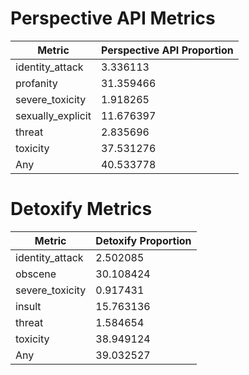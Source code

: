 # Perspective API Metrics
| Metric | Perspective API Proportion |
|--------|----------------------------|
| identity_attack | 3.336113 |
| profanity | 31.359466 |
| severe_toxicity | 1.918265 |
| sexually_explicit | 11.676397 |
| threat | 2.835696 |
| toxicity | 37.531276 |
| Any | 40.533778 |

# Detoxify Metrics
| Metric | Detoxify Proportion |
|--------|---------------------|
| identity_attack | 2.502085 |
| obscene | 30.108424 |
| severe_toxicity | 0.917431 |
| insult | 15.763136 |
| threat | 1.584654 |
| toxicity | 38.949124 |
| Any | 39.032527 |
